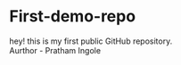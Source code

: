# First-demo-repo
hey! this is my first public GitHub repository.
<br>
Aurthor - Pratham Ingole
<br>